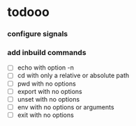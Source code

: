 # todooo
### configure signals
### 
### add inbuild commands
- [ ] echo with option -n
- [ ] cd with only a relative or absolute path
- [ ] pwd with no options
- [ ] export with no options
- [ ] unset with no options
- [ ] env with no options or arguments
- [ ] exit with no options
